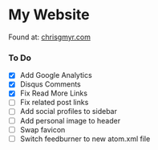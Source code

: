 # My Website

Found at: [chrisgmyr.com](http://www.chrisgmyr.com)

### To Do
- [x] Add Google Analytics
- [x] Disqus Comments
- [x] Fix Read More Links
- [ ] Fix related post links
- [ ] Add social profiles to sidebar
- [ ] Add personal image to header 
- [ ] Swap favicon
- [ ] Switch feedburner to new atom.xml file